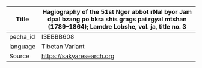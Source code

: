 |Title | Hagiography of the 51st Ngor abbot rNal byor Jam dpal bzang po bkra shis grags pai rgyal mtshan (1789–1864); Lamdre Lobshe, vol. ja, title no. 3 
| --- | --- 
|pecha_id | I3EBBB608
|language | Tibetan Variant
|Source | https://sakyaresearch.org